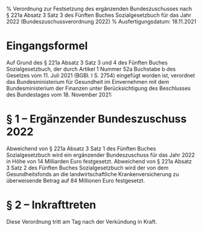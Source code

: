 % Verordnung zur Festsetzung des ergänzenden Bundeszuschusses nach § 221a Absatz 3 Satz 3 des Fünften Buches Sozialgesetzbuch für das Jahr 2022  (Bundeszuschussverordnung 2022)
% Ausfertigungsdatum: 18.11.2021
 
# Eingangsformel

Auf Grund des § 221a Absatz 3 Satz 3 und 4 des Fünften Buches Sozialgesetzbuch, der durch Artikel 1 Nummer 52a Buchstabe b des Gesetzes vom 11. Juli 2021 (BGBl. I S. 2754) eingefügt worden ist, verordnet das Bundesministerium für Gesundheit im Einvernehmen mit dem Bundesministerium der Finanzen unter Berücksichtigung des Beschlusses des Bundestages vom 18. November 2021:

# § 1 – Ergänzender Bundeszuschuss 2022

Abweichend von § 221a Absatz 3 Satz 1 des Fünften Buches Sozialgesetzbuch wird ein ergänzender Bundeszuschuss für das Jahr 2022 in Höhe von 14 Milliarden Euro festgesetzt. Abweichend von § 221a Absatz 3 Satz 2 des Fünften Buches Sozialgesetzbuch wird der von dem Gesundheitsfonds an die landwirtschaftliche Krankenversicherung zu überweisende Betrag auf 84 Millionen Euro festgesetzt.

# § 2 – Inkrafttreten

Diese Verordnung tritt am Tag nach der Verkündung in Kraft.
